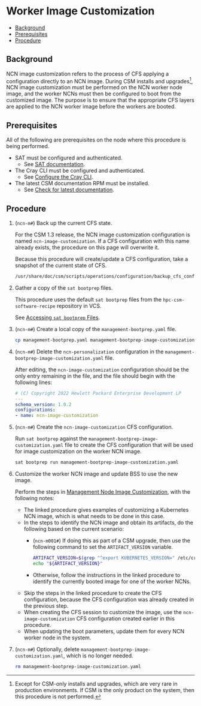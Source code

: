 # Worker Image Customization

- [Background](#background)
- [Prerequisites](#prerequisites)
- [Procedure](#procedure)

## Background

NCN image customization refers to the process of CFS applying a configuration directly to an NCN image.
During CSM installs and upgrades[^1], NCN image customization must be performed on the NCN worker node image, and the worker NCNs must
then be configured to boot from the customized image. The purpose is to ensure that the appropriate CFS layers are applied
to the NCN worker image before the workers are booted.

[^1]: Except for CSM-only installs and upgrades, which are very rare in production environments. If CSM is the only product
on the system, then this procedure is not performed.

## Prerequisites

All of the following are prerequisites on the node where this procedure is being performed.

- SAT must be configured and authenticated.
  - See [SAT documentation](../sat/sat_in_csm.md#sat-documentation).
- The Cray CLI must be configured and authenticated.
  - See [Configure the Cray CLI](../configure_cray_cli.md).
- The latest CSM documentation RPM must be installed.
  - See [Check for latest documentation](../../update_product_stream/README.md#check-for-latest-documentation).

## Procedure

1. (`ncn-m#`) Back up the current CFS state.

    For the CSM 1.3 release, the NCN image customization configuration is named `ncn-image-customization`.
    If a CFS configuration with this name already exists, the procedure on this page will overwrite it.

    Because this procedure will create/update a CFS configuration, take a snapshot of the current state of CFS.

    ```bash
    /usr/share/doc/csm/scripts/operations/configuration/backup_cfs_config_comp.sh --configs-only
    ```

1. Gather a copy of the `sat bootprep` files.

    This procedure uses the default `sat bootprep` files from the `hpc-csm-software-recipe` repository in VCS.

    See [Accessing `sat bootprep` Files](Accessing_Sat_Bootprep_Files.md).

1. (`ncn-m#`) Create a local copy of the `management-bootprep.yaml` file.

    ```bash
    cp management-bootprep.yaml management-bootprep-image-customization.yaml
    ```

1. (`ncn-m#`) Delete the `ncn-personalization` configuration in the `management-bootprep-image-customization.yaml` file.

    After editing, the `ncn-image-customization` configuration should be the only entry remaining in the file, and
    the file should begin with the following lines:

    ```yaml
    # (C) Copyright 2022 Hewlett Packard Enterprise Development LP
    ---
    schema_version: 1.0.2
    configurations:
    - name: ncn-image-customization
    ```

1. (`ncn-m#`) Create the `ncn-image-customization` CFS configuration.

    Run `sat bootprep` against the `management-bootprep-image-customization.yaml` file to create the CFS configuration that will be used for image customization on the worker NCN image.

    ```bash
    sat bootprep run management-bootprep-image-customization.yaml
    ```

1. Customize the worker NCN image and update BSS to use the new image.

    Perform the steps in [Management Node Image Customization](Management_Node_Image_Customization.md), with the following notes:

    - The linked procedure gives examples of customizing a Kubernetes NCN image, which is what needs to be done in this case.
    - In the steps to identify the NCN image and obtain its artifacts, do the following based on the current scenario:
      - (`ncn-m001#`) If doing this as part of a CSM upgrade, then use the following command to set the `ARTIFACT_VERSION` variable.

          ```bash
          ARTIFACT_VERSION=$(grep "^export KUBERNETES_VERSION=" /etc/cray/upgrade/csm/myenv | tail -1 | cut -d= -f2)
          echo "${ARTIFACT_VERSION}"
          ```

      - Otherwise, follow the instructions in the linked procedure to identify the currently booted image for one of the worker NCNs.
    - Skip the steps in the linked procedure to create the CFS configuration, because the CFS configuration was already created in the previous step.
    - When creating the CFS session to customize the image, use the `ncn-image-customization` CFS configuration created earlier in this procedure.
    - When updating the boot parameters, update them for every NCN worker node in the system.

1. (`ncn-m#`) Optionally, delete `management-bootprep-image-customization.yaml`, which is no longer needed.

    ```bash
    rm management-bootprep-image-customization.yaml
    ```
